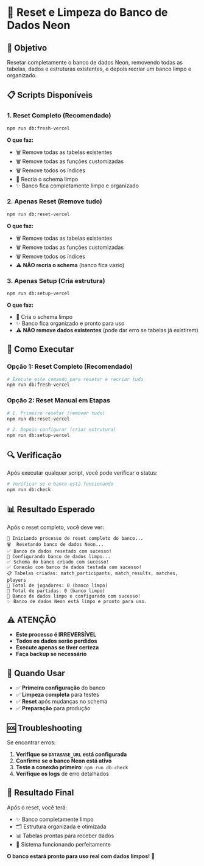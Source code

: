 # 🔄 Reset e Limpeza do Banco de Dados Neon

## 🎯 Objetivo
Resetar completamente o banco de dados Neon, removendo todas as tabelas, dados e estruturas existentes, e depois recriar um banco limpo e organizado.

## 📋 Scripts Disponíveis

### 1. **Reset Completo (Recomendado)**
```bash
npm run db:fresh-vercel
```
**O que faz:**
- 🗑️ Remove todas as tabelas existentes
- 🗑️ Remove todas as funções customizadas
- 🗑️ Remove todos os índices
- 🔧 Recria o schema limpo
- ✨ Banco fica completamente limpo e organizado

### 2. **Apenas Reset (Remove tudo)**
```bash
npm run db:reset-vercel
```
**O que faz:**
- 🗑️ Remove todas as tabelas existentes
- 🗑️ Remove todas as funções customizadas
- 🗑️ Remove todos os índices
- ⚠️ **NÃO recria o schema** (banco fica vazio)

### 3. **Apenas Setup (Cria estrutura)**
```bash
npm run db:setup-vercel
```
**O que faz:**
- 🔧 Cria o schema limpo
- ✨ Banco fica organizado e pronto para uso
- ⚠️ **NÃO remove dados existentes** (pode dar erro se tabelas já existirem)

## 🚀 Como Executar

### **Opção 1: Reset Completo (Recomendado)**
```bash
# Execute este comando para resetar e recriar tudo
npm run db:fresh-vercel
```

### **Opção 2: Reset Manual em Etapas**
```bash
# 1. Primeiro resetar (remover tudo)
npm run db:reset-vercel

# 2. Depois configurar (criar estrutura)
npm run db:setup-vercel
```

## 🔍 Verificação

Após executar qualquer script, você pode verificar o status:

```bash
# Verificar se o banco está funcionando
npm run db:check
```

## 📊 Resultado Esperado

Após o reset completo, você deve ver:

```
🔄 Iniciando processo de reset completo do banco...
🗑️  Resetando banco de dados Neon...
✅ Banco de dados resetado com sucesso!
🔧 Configurando banco de dados limpo...
✅ Schema do banco criado com sucesso!
✅ Conexão com banco de dados testada com sucesso!
📋 Tabelas criadas: match_participants, match_results, matches, players
👥 Total de jogadores: 0 (banco limpo)
🎱 Total de partidas: 0 (banco limpo)
🎉 Banco de dados limpo e configurado com sucesso!
✨ Banco de dados Neon está limpo e pronto para uso.
```

## ⚠️ **ATENÇÃO**

- **Este processo é IRREVERSÍVEL**
- **Todos os dados serão perdidos**
- **Execute apenas se tiver certeza**
- **Faça backup se necessário**

## 🎯 **Quando Usar**

- ✅ **Primeira configuração** do banco
- ✅ **Limpeza completa** para testes
- ✅ **Reset** após mudanças no schema
- ✅ **Preparação** para produção

## 🆘 **Troubleshooting**

Se encontrar erros:

1. **Verifique se `DATABASE_URL` está configurada**
2. **Confirme se o banco Neon está ativo**
3. **Teste a conexão primeiro**: `npm run db:check`
4. **Verifique os logs** de erro detalhados

## 🎉 **Resultado Final**

Após o reset, você terá:
- ✨ Banco completamente limpo
- 🗂️ Estrutura organizada e otimizada
- 📊 Tabelas prontas para receber dados
- 🚀 Sistema funcionando perfeitamente

**O banco estará pronto para uso real com dados limpos!** 🎯
